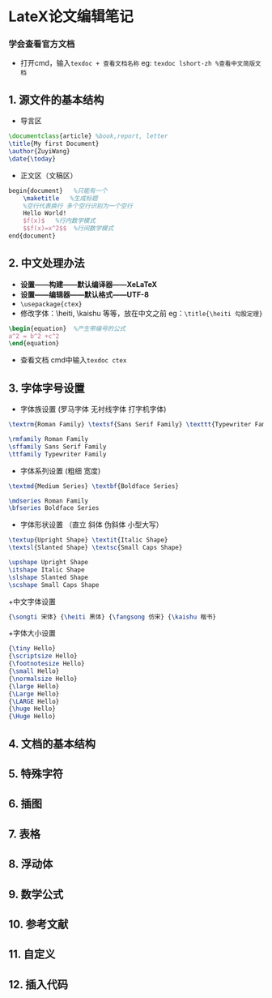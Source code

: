 # LateX论文编辑笔记 #
### 学会查看官方文档 ###
+ 打开cmd，输入`texdoc + 查看文档名称` eg: `texdoc lshort-zh %查看中文简版文档`
## 1.  源文件的基本结构 ##
+ 导言区
```latex
\documentclass{article} %book,report, letter
\title{My first Document}
\author{ZuyiWang}
\date{\today}
```
+ 正文区（文稿区）
```latex
begin{document}   %只能有一个
	\maketitle	 %生成标题
	%空行代表换行 多个空行识别为一个空行
	Hello World!	
	$f(x)$   %行内数学模式
	$$f(x)=x^2$$  %行间数学模式
end{document}
```
## 2. 中文处理办法 ##
+ **设置——构建——默认编译器——XeLaTeX**
+ **设置——编辑器——默认格式——UTF-8**
+ `\usepackage{ctex}`
+ 修改字体：\heiti, \kaishu 等等，放在中文之前 eg：`\title{\heiti 勾股定理}`
```latex
\begin{equation}  %产生带编号的公式
a^2 = b^2 +c^2
\end{equation}
```
+ 查看文档 cmd中输入`texdoc ctex`
## 3.  字体字号设置 ##
+ 字体族设置 (罗马字体 无衬线字体 打字机字体)
```latex
\textrm{Roman Family} \textsf{Sans Serif Family} \texttt{Typewriter Family}

\rmfamily Roman Family  
\sffamily Sans Serif Family
\ttfamily Typewriter Family
```
+ 字体系列设置 (粗细 宽度)
```latex
\textmd{Medium Series} \textbf{Boldface Series} 

\mdseries Roman Family  
\bfseries Boldface Series
```
+ 字体形状设置 （直立 斜体 伪斜体 小型大写）
```latex
\textup{Upright Shape} \textit{Italic Shape} 
\textsl{Slanted Shape} \textsc{Small Caps Shape} 

\upshape Upright Shape
\itshape Italic Shape
\slshape Slanted Shape
\scshape Small Caps Shape
```
+中文字体设置 
```latex
{\songti 宋体} {\heiti 黑体} {\fangsong 仿宋} {\kaishu 楷书}
```
+字体大小设置 
```latex
{\tiny Hello} 
{\scriptsize Hello} 
{\footnotesize Hello}
{\small Hello}
{\normalsize Hello}
{\large Hello}
{\Large Hello}
{\LARGE Hello}
{\huge Hello}
{\Huge Hello}
```
## 4.  文档的基本结构 ##
## 5.  特殊字符 ##
## 6.  插图 ##
## 7.  表格 ##
## 8.  浮动体 ##
## 9.  数学公式 ##
## 10.  参考文献 ##
## 11.  自定义 ##
## 12.  插入代码 ##
